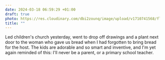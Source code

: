 ```yaml
---
date: 2024-03-18 06:59:29 +01:00
draft: true
photo: https://res.cloudinary.com/dbi2zounq/image/upload/v1710741568/fll7ggu9namtugcfb4wz.jpg
title: ""
---
```

Led children's church yesterday, went to drop off drawings and a plant next door to the woman who gave us bread when I had forgotten to bring bread for the host. The kids are adorable and so smart and inventive, and I'm yet again reminded of this: I'll never be a parent, or a primary school teacher.
